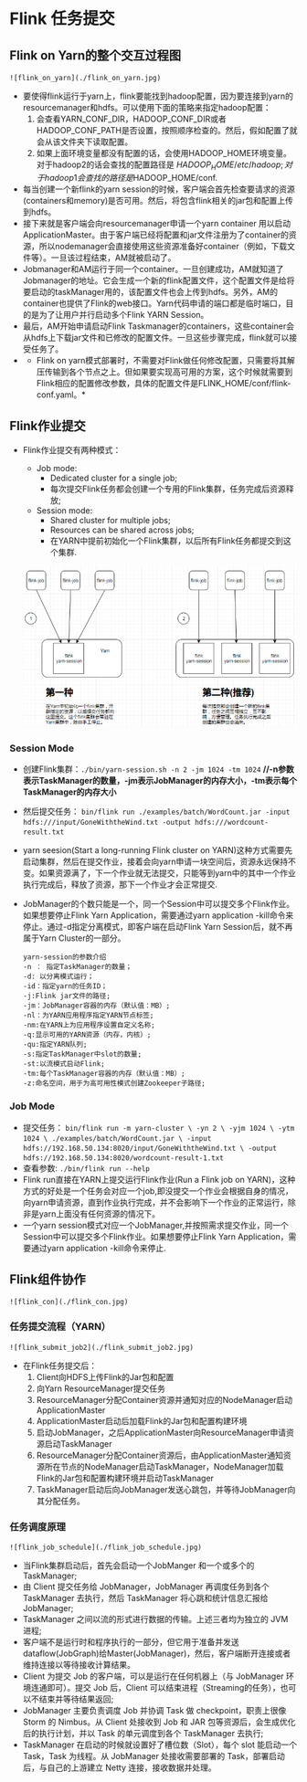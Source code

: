 # Flink 任务提交
## Flink on Yarn的整个交互过程图
	
	![flink_on_yarn](./flink_on_yarn.jpg)
	
- 要使得flink运行于yarn上，flink要能找到hadoop配置，因为要连接到yarn的resourcemanager和hdfs。可以使用下面的策略来指定hadoop配置：
	1. 会查看YARN_CONF_DIR，HADOOP_CONF_DIR或者HADOOP_CONF_PATH是否设置，按照顺序检查的。然后，假如配置了就会从该文件夹下读取配置。
	2. 如果上面环境变量都没有配置的话，会使用HADOOP_HOME环境变量。对于hadoop2的话会查找的配置路径是 $HADOOP_HOME/etc/hadoop;对于hadoop1会查找的路径是$HADOOP_HOME/conf.
- 每当创建一个新flink的yarn session的时候，客户端会首先检查要请求的资源(containers和memory)是否可用。然后，将包含flink相关的jar包和配置上传到hdfs。
- 接下来就是客户端会向resourcemanager申请一个yarn container 用以启动ApplicationMaster。由于客户端已经将配置和jar文件注册为了container的资源，所以nodemanager会直接使用这些资源准备好container（例如，下载文件等）。一旦该过程结束，AM就被启动了。
- Jobmanager和AM运行于同一个container。一旦创建成功，AM就知道了Jobmanager的地址。它会生成一个新的flink配置文件，这个配置文件是给将要启动的taskManager用的，该配置文件也会上传到hdfs。另外，AM的container也提供了Flink的web接口。Yarn代码申请的端口都是临时端口，目的是为了让用户并行启动多个Flink YARN Session。
- 最后，AM开始申请启动Flink Taskmanager的containers，这些container会从hdfs上下载jar文件和已修改的配置文件。一旦这些步骤完成，flink就可以接受任务了。
-  * Flink on yarn模式部署时，不需要对Flink做任何修改配置，只需要将其解压传输到各个节点之上。但如果要实现高可用的方案，这个时候就需要到Flink相应的配置修改参数，具体的配置文件是FLINK_HOME/conf/flink-conf.yaml。*

## Flink作业提交
- Flink作业提交有两种模式：
	- Job mode: 
		- Dedicated cluster for a single job;
		- 每次提交Flink任务都会创建一个专用的Flink集群，任务完成后资源释放;
	- Session mode: 
		- Shared cluster for multiple jobs; 
		- Resources can be shared across jobs;
		- 在YARN中提前初始化一个Flink集群，以后所有Flink任务都提交到这个集群.

	![flink_submit_job](./flink_submit_job.jpg)

### Session Mode
- 创建Flink集群：`./bin/yarn-session.sh -n 2 -jm 1024 -tm 1024` **//-n参数表示TaskManager的数量，-jm表示JobManager的内存大小，-tm表示每个TaskManager的内存大小**
- 然后提交任务： `bin/flink run ./examples/batch/WordCount.jar -input hdfs:///input/GoneWiththeWind.txt -output hdfs:///wordcount-result.txt`
- yarn seesion(Start a long-running Flink cluster on YARN)这种方式需要先启动集群，然后在提交作业，接着会向yarn申请一块空间后，资源永远保持不变。如果资源满了，下一个作业就无法提交，只能等到yarn中的其中一个作业执行完成后，释放了资源，那下一个作业才会正常提交.
- JobManager的个数只能是一个，同一个Session中可以提交多个Flink作业。如果想要停止Flink Yarn Application，需要通过yarn application -kill命令来停止。通过-d指定分离模式，即客户端在启动Flink Yarn Session后，就不再属于Yarn Cluster的一部分。

	```
	yarn-session的参数介绍
  -n ： 指定TaskManager的数量；
  -d: 以分离模式运行；
  -id：指定yarn的任务ID；
  -j:Flink jar文件的路径;
  -jm：JobManager容器的内存（默认值：MB）;
  -nl：为YARN应用程序指定YARN节点标签;
  -nm:在YARN上为应用程序设置自定义名称;
  -q:显示可用的YARN资源（内存，内核）;
  -qu:指定YARN队列;
  -s:指定TaskManager中slot的数量;
  -st:以流模式启动Flink;
  -tm:每个TaskManager容器的内存（默认值：MB）;
  -z:命名空间，用于为高可用性模式创建Zookeeper子路径;
	```

### Job Mode
- 提交任务：
		```
		bin/flink run -m yarn-cluster \
		-yn 2 \
		-yjm 1024 \
		-ytm 1024 \
		./examples/batch/WordCount.jar \
		-input hdfs://192.168.50.134:8020/input/GoneWiththeWind.txt \
		-output hdfs://192.168.50.134:8020/wordcount-result-1.txt
		```
- 查看参数: `./bin/flink run --help`
- Flink run直接在YARN上提交运行Flink作业(Run a Flink job on YARN)，这种方式的好处是一个任务会对应一个job,即没提交一个作业会根据自身的情况，向yarn申请资源，直到作业执行完成，并不会影响下一个作业的正常运行，除非是yarn上面没有任何资源的情况下。
- 一个yarn session模式对应一个JobManager,并按照需求提交作业，同一个Session中可以提交多个Flink作业。如果想要停止Flink Yarn Application，需要通过yarn application -kill命令来停止.

## Flink组件协作
 	
	![flink_con](./flink_con.jpg)

### 任务提交流程（YARN）
	
	![flink_submit_job2](./flink_submit_job2.jpg)

- 在Flink任务提交后：
	1. Client向HDFS上传Flink的Jar包和配置
	2. 向Yarn ResourceManager提交任务
	3. ResourceManager分配Container资源并通知对应的NodeManager启动ApplicationMaster
	4. ApplicationMaster启动后加载Flink的Jar包和配置构建环境
	5. 启动JobManager，之后ApplicationMaster向ResourceManager申请资源启动TaskManager
	6. ResourceManager分配Container资源后，由ApplicationMaster通知资源所在节点的NodeManager启动TaskManager，NodeManager加载Flink的Jar包和配置构建环境并启动TaskManager
	7. TaskManager启动后向JobManager发送心跳包，并等待JobManager向其分配任务。

### 任务调度原理
	
	![flink_job_schedule](./flink_job_schedule.jpg)

- 当Flink集群启动后，首先会启动一个JobManger 和一个或多个的 TaskManager;
- 由 Client 提交任务给 JobManager，JobManager 再调度任务到各个 TaskManager 去执行，然后 TaskManager 将心跳和统计信息汇报给 JobManager;
- TaskManager 之间以流的形式进行数据的传输。上述三者均为独立的 JVM 进程;
- 客户端不是运行时和程序执行的一部分，但它用于准备并发送dataflow(JobGraph)给Master(JobManager)，然后，客户端断开连接或者维持连接以等待接收计算结果。
- Client 为提交 Job 的客户端，可以是运行在任何机器上（与 JobManager 环境连通即可）。提交 Job 后，Client 可以结束进程（Streaming的任务），也可以不结束并等待结果返回;
- JobManager 主要负责调度 Job 并协调 Task 做 checkpoint，职责上很像 Storm 的 Nimbus。从 Client 处接收到 Job 和 JAR 包等资源后，会生成优化后的执行计划，并以 Task 的单元调度到各个 TaskManager 去执行;
- TaskManager 在启动的时候就设置好了槽位数（Slot），每个 slot 能启动一个 Task，Task 为线程。从 JobManager 处接收需要部署的 Task，部署启动后，与自己的上游建立 Netty 连接，接收数据并处理。
